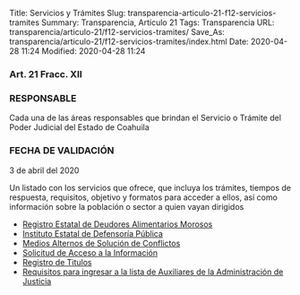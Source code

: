 Title: Servicios y Trámites
Slug: transparencia-articulo-21-f12-servicios-tramites
Summary: Transparencia, Artículo 21
Tags: Transparencia
URL: transparencia/articulo-21/f12-servicios-tramites/
Save_As: transparencia/articulo-21/f12-servicios-tramites/index.html
Date: 2020-04-28 11:24
Modified: 2020-04-28 11:24



### Art. 21 Fracc. XII

### RESPONSABLE

Cada una de las áreas responsables que brindan el Servicio o Trámite del Poder Judicial del Estado de Coahuila

### FECHA DE VALIDACIÓN

3 de abril del 2020

Un listado con los servicios que ofrece, que incluya los trámites, tiempos de respuesta, requisitos, objetivo y formatos para acceder a ellos, así como información sobre la población o sector a quien vayan dirigidos

* [Registro Estatal de Deudores Alimentarios Morosos](https://www.pjecz.gob.mx/servicios/registro-estatal-de-deudores-alimentarios-morosos/)
* [Instituto Estatal de Defensoría Pública](http://www.pjecz.gob.mx/poder-judicial/instituto-de-especializacion-judicial/servicios/)
* [Medios Alternos de Solución de Conflictos](https://www.pjecz.gob.mx/poder-judicial/centro-de-medios-alternos-cemasc/servicios-cemasc/)
* [Solicitud de Acceso a la Información](https://www.pjecz.gob.mx/transparencia/articulo-21/fraccion-21-xii-servicios-y-tramites/solicitud-de-acceso-a-la-informacion/)
* [Registro de Titulos](https://www.pjecz.gob.mx/servicios/registro-de-titulos/)
* [Requisitos para ingresar a la lista de Auxiliares de la Administración de Justicia](https://www.pjecz.gob.mx/transparencia/articulo-21/fraccion-21-xii-servicios-y-tramites/lista-de-auxiliares-de-la-administracion-de-justicia/)



